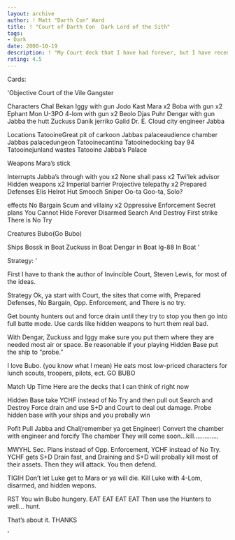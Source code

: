 ```yaml
---
layout: archive
author: ! Matt "Darth Con" Ward
title: ! "Court of Darth Con  Dark Lord of the Sith"
tags:
- Dark
date: 2000-10-19
description: ! "My Court deck that I have had forever, but I have recently changed. Yub-Yub"
rating: 4.5
---
```

Cards: 

'Objective Court of the Vile Gangster

Characters
Chal Bekan
Iggy with gun
Jodo Kast
Mara x2
Boba with gun x2
Ephant Mon
U-3PO
4-lom with gun x2
Beolo
Djas Puhr
Dengar with gun
Jabba the hutt
Zuckuss
Danik jerriko
Galid
Dr. E.
Cloud city engineer
 Jabba

Locations
TatooineGreat pit of carkoon
Jabbas palaceaudience chamber
Jabbas palacedungeon
Tatooinecantina
Tatooinedocking bay 94
Tatooinejunland wastes
Tatooine Jabba’s Palace

Weapons
Mara’s stick

Interrupts
Jabba’s through with you x2
None shall pass x2
Twi’lek advisor
Hidden weapons x2
Imperial barrier
Projective telepathy x2
Prepared Defenses
Elis Helrot
Hut Smooch
Sniper
Oo-ta Goo-ta, Solo?

effects
No Bargain
Scum and villainy x2
 Oppressive Enforcement
Secret plans
 You Cannot Hide Forever
Disarmed
Search And Destroy
First strike
There is No Try

Creatures
Bubo(Go Bubo)

Ships
Bossk in Boat
Zuckuss in Boat
Dengar in Boat
Ig-88 In Boat
'

Strategy: '

First I have to thank the author of Invincible Court, Steven Lewis, for most of the ideas.

Strategy
Ok, ya start with Court, the sites that come with, Prepared Defenses, No Bargain, Opp. Enforcement, and There is no try.

Get bounty hunters out and force drain until they try to stop you then go into full batte mode. Use cards like hidden weapons to hurt them real bad.

With Dengar, Zuckuss and Iggy make sure you put them where they are needed most air or space. Be reasonable if your playing Hidden Base put the ship to “probe.”

I love Bubo. (you know what I mean) He eats most low-priced characters for lunch scouts, troopers, pilots, ect.
GO BUBO







Match Up Time
Here are the decks that I can think of right now

Hidden Base
take YCHF instead of No Try and then pull out Search and Destroy
Force drain and use S+D and Court to deal out damage.
Probe hidden base with your ships and you probally win

Pofit Pull Jabba and Chal(remember ya get Engineer)
Convert the chamber with engineer and forcify The chamber
They will come soon…kill…………..

MWYHL Sec. Plans instead of Opp. Enforcement, YCHF instead of No Try.
YCHF gets S+D
Drain fast, and Draining and S+D will probally kill most of their assets.
Then  they will attack. You then defend.

TIGIH Don’t let Luke get to Mara or ya will die.
Kill Luke with 4-Lom, disarmed, and hidden wepons.

RST You win Bubo hungery. EAT EAT EAT EAT
Then use the Hunters to well… hunt.

That’s about it. THANKS








'